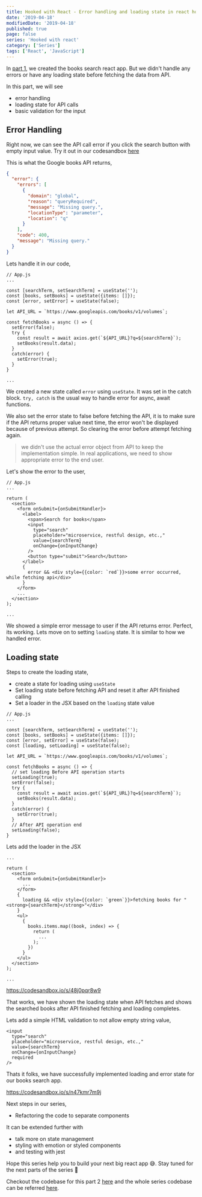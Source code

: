 ```yaml
---
title: Hooked with React - Error handling and loading state in react hooks, Part 2
date: '2019-04-18'
modifiedDate: '2019-04-18'
published: true
page: false
series: 'Hooked with react'
category: ['Series']
tags: ['React', 'JavaScript']
---
```


In [part 1](/blog/learn-react-hooks-by-building-books-search/), we created the books search react app. But we didn't handle any errors or have any loading state before fetching the data from API.

In this part, we will see

- error handling
- loading state for API calls
- basic validation for the input

## Error Handling

Right now, we can see the API call error if you click the search button with empty input value. Try it out in our codesandbox [here](https://codesandbox.io/s/1qm1m9zpnl)

This is what the Google books API returns,

```json
{
  "error": {
    "errors": [
      {
        "domain": "global",
        "reason": "queryRequired",
        "message": "Missing query.",
        "locationType": "parameter",
        "location": "q"
      }
    ],
    "code": 400,
    "message": "Missing query."
  }
}
```

Lets handle it in our code,

```jsx{6,11-18}
// App.js
...

const [searchTerm, setSearchTerm] = useState('');
const [books, setBooks] = useState({items: []});
const [error, setError] = useState(false);

let API_URL = `https://www.googleapis.com/books/v1/volumes`;

const fetchBooks = async () => {
  setError(false);
  try {
    const result = await axios.get(`${API_URL}?q=${searchTerm}`);
    setBooks(result.data);
  }
  catch(error) {
    setError(true);
  }
}

...
```

We created a new state called `error` using `useState`. It was set in the catch block.
`try, catch` is the usual way to handle error for async, await functions.

We also set the error state to false before fetching the API, it is to make sure if the API returns proper value next time, the error won't be displayed because of previous attempt. So clearing the error before attempt fetching again.

> we didn't use the actual error object from API to keep the implementation simple. In real applications, we need to show appropriate error to the end user.

Let's show the error to the user,

```jsx{17-19}
// App.js
...

return (
  <section>
    <form onSubmit={onSubmitHandler}>
      <label>
        <span>Search for books</span>
        <input
          type="search"
          placeholder="microservice, restful design, etc.,"
          value={searchTerm}
          onChange={onInputChange}
        />
        <button type="submit">Search</button>
      </label>
      {
        error && <div style={{color: `red`}}>some error occurred, while fetching api</div>
      }
    </form>
    ...
  </section>
);

...
```

We showed a simple error message to user if the API returns error. Perfect, its working. Lets move on to setting `loading` state. It is similar to how we handled error.

## Loading state

Steps to create the loading state,

- create a state for loading using `useState`
- Set loading state before fetching API and reset it after API finished calling
- Set a loader in the JSX based on the `loading` state value

```jsx{7,12,13,22,23}
// App.js
...

const [searchTerm, setSearchTerm] = useState('');
const [books, setBooks] = useState({items: []});
const [error, setError] = useState(false);
const [loading, setLoading] = useState(false);

let API_URL = `https://www.googleapis.com/books/v1/volumes`;

const fetchBooks = async () => {
  // set loading Before API operation starts
  setLoading(true);
  setError(false);
  try {
    const result = await axios.get(`${API_URL}?q=${searchTerm}`);
    setBooks(result.data);
  }
  catch(error) {
    setError(true);
  }
  // After API operation end
  setLoading(false);
}
```

Lets add the loader in the JSX

```jsx{8-10}
...

return (
  <section>
    <form onSubmit={onSubmitHandler}>
      ...
    </form>
    {
      loading && <div style={{color: `green`}}>fetching books for "<strong>{searchTerm}</strong>"</div>
    }
    <ul>
      {
        books.items.map((book, index) => {
          return (
            ...
          );
        })
      }
    </ul>
  </section>
);

...
```

https://codesandbox.io/s/48j0pqr8w9

That works, we have shown the loading state when API fetches and shows the searched books after API finished fetching and loading completes.

Lets add a simple HTML validation to not allow empty string value,

```jsx{6}
<input
  type="search"
  placeholder="microservice, restful design, etc.,"
  value={searchTerm}
  onChange={onInputChange}
  required
/>
```

Thats it folks, we have successfully implemented loading and error state for our books search app.

https://codesandbox.io/s/n47kmr7m9j

Next steps in our series,

- Refactoring the code to separate components

It can be extended further with

- talk more on state management
- styling with emotion or styled components
- and testing with jest

Hope this series help you to build your next big react app 😅. Stay tuned for the next parts of the series 🤗

Checkout the codebase for this part 2 [here](https://github.com/learnwithparam/books-series-react-hooks/commit/e4defbf9d8073be796c680c7445278bbc538d5bd) and the whole series codebase can be referred [here](https://github.com/learnwithparam/books-series-react-hooks).
